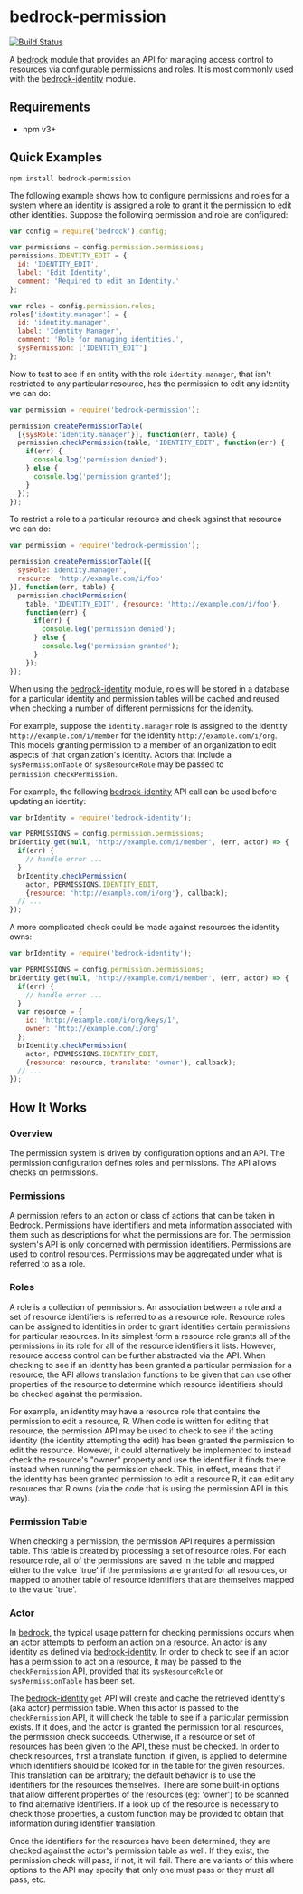 # bedrock-permission

[![Build Status](http://ci.digitalbazaar.com/buildStatus/icon?job=bedrock-permission)](http://ci.digitalbazaar.com/job/bedrock-permission)

A [bedrock][] module that provides an API for managing access control to
resources via configurable permissions and roles. It is most commonly used
with the [bedrock-identity][] module.

## Requirements

- npm v3+

## Quick Examples

```
npm install bedrock-permission
```

The following example shows how to configure permissions and roles for
a system where an identity is assigned a role to grant it the permission
to edit other identities. Suppose the following permission and role are
configured:

```js
var config = require('bedrock').config;

var permissions = config.permission.permissions;
permissions.IDENTITY_EDIT = {
  id: 'IDENTITY_EDIT',
  label: 'Edit Identity',
  comment: 'Required to edit an Identity.'
};

var roles = config.permission.roles;
roles['identity.manager'] = {
  id: 'identity.manager',
  label: 'Identity Manager',
  comment: 'Role for managing identities.',
  sysPermission: ['IDENTITY_EDIT']
};
```

Now to test to see if an entity with the role `identity.manager`, that isn't
restricted to any particular resource, has the permission to edit any identity
we can do:

```js
var permission = require('bedrock-permission');

permission.createPermissionTable(
  [{sysRole:'identity.manager'}], function(err, table) {
  permission.checkPermission(table, 'IDENTITY_EDIT', function(err) {
    if(err) {
      console.log('permission denied');
    } else {
      console.log('permission granted');
    }
  });
});
```

To restrict a role to a particular resource and check against that resource
we can do:

```js
var permission = require('bedrock-permission');

permission.createPermissionTable([{
  sysRole:'identity.manager',
  resource: 'http://example.com/i/foo'
}], function(err, table) {
  permission.checkPermission(
    table, 'IDENTITY_EDIT', {resource: 'http://example.com/i/foo'},
    function(err) {
      if(err) {
        console.log('permission denied');
      } else {
        console.log('permission granted');
      }
    });
});
```

When using the [bedrock-identity][] module, roles will be stored in a
database for a particular identity and permission tables will be cached
and reused when checking a number of different permissions for the identity.

For example, suppose the `identity.manager` role is assigned to the identity
`http://example.com/i/member` for the identity `http://example.com/i/org`. This
models granting permission to a member of an organization to edit aspects
of that organization's identity. Actors that include a `sysPermissionTable` or
`sysResourceRole` may be passed to `permission.checkPermission`.

For example, the following [bedrock-identity][] API call can be used before
updating an identity:

```js
var brIdentity = require('bedrock-identity');

var PERMISSIONS = config.permission.permissions;
brIdentity.get(null, 'http://example.com/i/member', (err, actor) => {
  if(err) {
    // handle error ...
  }
  brIdentity.checkPermission(
    actor, PERMISSIONS.IDENTITY_EDIT,
    {resource: 'http://example.com/i/org'}, callback);
  // ...
});
```

A more complicated check could be made against resources the identity owns:

```js
var brIdentity = require('bedrock-identity');

var PERMISSIONS = config.permission.permissions;
brIdentity.get(null, 'http://example.com/i/member', (err, actor) => {
  if(err) {
    // handle error ...
  }
  var resource = {
    id: 'http://example.com/i/org/keys/1',
    owner: 'http://example.com/i/org'
  };
  brIdentity.checkPermission(
    actor, PERMISSIONS.IDENTITY_EDIT,
    {resource: resource, translate: 'owner'}, callback);
  // ...
});
```

## How It Works

### Overview

The permission system is driven by configuration options and an API. The
permission configuration defines roles and permissions. The API allows
checks on permissions.

### Permissions

A permission refers to an action or class of actions that can be taken in
Bedrock. Permissions have identifiers and meta information associated
with them such as descriptions for what the permissions are for. The permission
system's API is only concerned with permission identifiers. Permissions are
used to control resources. Permissions may be aggregated under what is referred
to as a role.

### Roles

A role is a collection of permissions. An association between a role and a
set of resource identifiers is referred to as a resource role. Resource roles
can be assigned to identities in order to grant identities certain permissions
for particular resources. In its simplest form a resource role grants all of the
permissions in its role for all of the resource identifiers it lists. However,
resource access control can be further abstracted via the API. When checking
to see if an identity has been granted a particular permission for a resource,
the API allows translation functions to be given that can use other properties
of the resource to determine which resource identifiers should be checked
against the permission.

For example, an identity may have a resource role that contains the permission
to edit a resource, R. When code is written for editing that resource, the
permission API may be used to check to see if the acting identity (the
identity attempting the edit) has been granted the permission to edit the
resource. However, it could alternatively be implemented to instead check
the resource's "owner" property and use the identifier it finds there instead
when running the permission check. This, in effect, means that if the identity
has been granted permission to edit a resource R, it can edit any resources
that R owns (via the code that is using the permission API in this way).

### Permission Table

When checking a permission, the permission API requires a permission table.
This table is created by processing a set of resource roles. For each
resource role, all of the permissions are saved in the table and mapped
either to the value 'true' if the permissions are granted for all resources,
or mapped to another table of resource identifiers that are themselves mapped
to the value 'true'.

### Actor

In [bedrock][], the typical usage pattern for checking permissions occurs when
an actor attempts to perform an action on a resource. An actor is any identity
as defined via [bedrock-identity][]. In order to check to see if an actor has a
permission to act on a resource, it may be passed to the `checkPermission` API,
provided that its `sysResourceRole` or `sysPermissionTable` has been set.

The [bedrock-identity][] `get` API will create and cache the retrieved
identity's (aka actor) permission table. When this actor is passed to the
`checkPermission` API, it will check the table to see if a particular
permission exists. If it does, and the actor is granted the permission for all
resources, the permission check succeeds. Otherwise, if a resource or set of
resources has been given to the API, these must be checked. In order to check
resources, first a translate function, if given, is applied to determine which
identifiers should be looked for in the table for the given resources. This
translation can be arbitrary; the default behavior is to use the identifiers
for the resources themselves. There are some built-in options that allow
different properties of the resources (eg: 'owner') to be scanned to find
alternative identifiers. If a look up of the resource is necessary to check
those properties, a custom function may be provided to obtain that information
during identifier translation.

Once the identifiers for the resources have been determined, they are checked
against the actor's permission table as well. If they exist, the permission
check will pass, if not, it will fail. There are variants of this where
options to the API may specify that only one must pass or they must all
pass, etc.


[bedrock]: https://github.com/digitalbazaar/bedrock
[bedrock-identity]: https://github.com/digitalbazaar/bedrock-identity
